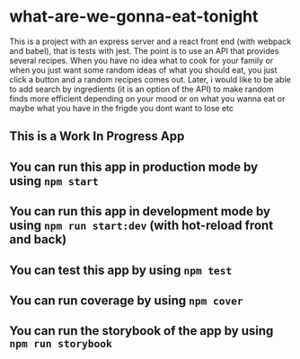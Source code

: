 # what-are-we-gonna-eat-tonight

This is a project with an express server and a react front end (with webpack and babel),
that is tests with jest. The point is to use an API that provides several recipes.
When you have no idea what to cook for your family or when you just want some random ideas of what you should eat,
you just click a button and a random recipes comes out. Later, i would like to be able to add search by ingredients
(it is an option of the API) to make random finds more efficient depending on your mood or on what you wanna eat or maybe what you
have in the frigde you dont want to lose etc

## This is a Work In Progress App

## You can run this app in **production** mode by using `npm start`

## You can run this app in **development** mode by using `npm run start:dev` (with hot-reload front and back)

## You can **test** this app by using `npm test`

## You can run **coverage** by using `npm cover`

## You can run the **storybook** of the app by using `npm run storybook`
